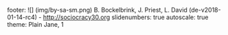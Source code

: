 footer: ![] (img/by-sa-sm.png) B. Bockelbrink, J. Priest, L. David (de-v2018-01-14-rc4) - <http://sociocracy30.org>
slidenumbers: true
autoscale: true
theme: Plain Jane, 1

<!-- INSERT-CONTENT -->
